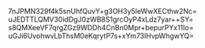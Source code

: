 7nJPMN329f4k5snUhfQuvY+g3OH3y5IeWwXECthw2Nc=
uJEDTTLQMV30idDgJ0zWB8S1grcOyP4xLdz7yar++SY=
s8QMXeeVF7qrgZGz9WDDh4CnBn0Mpr+bepurPYx11Io=
uGJi6UvohwvLbThsM0eKqrytP7s+xYm73lHvpWhgwYQ=
